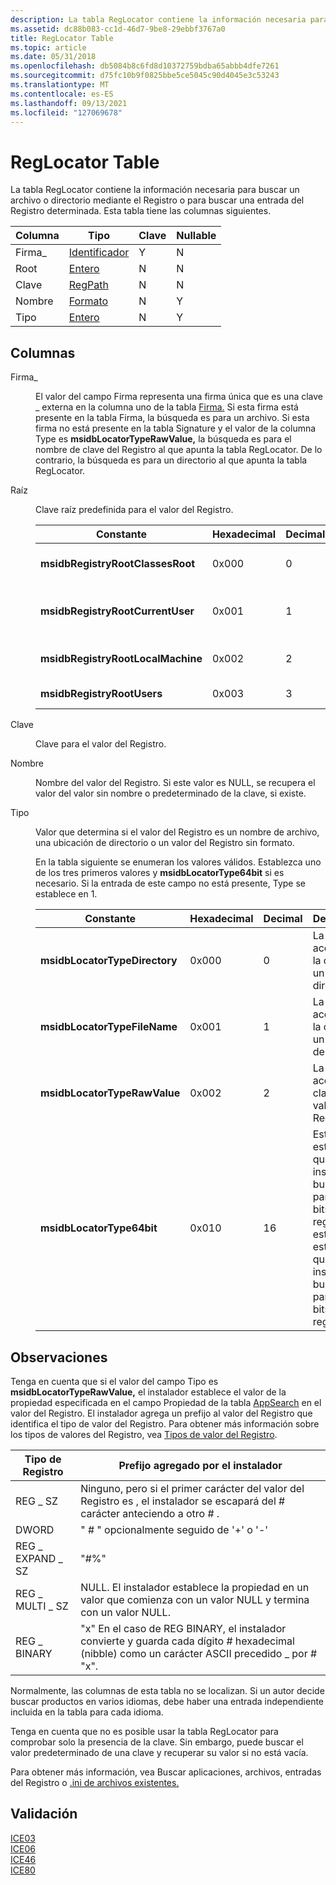 ```yaml
---
description: La tabla RegLocator contiene la información necesaria para buscar un archivo o directorio mediante el Registro o para buscar una entrada del Registro determinada. Esta tabla tiene las columnas siguientes.
ms.assetid: dc88b083-cc1d-46d7-9be8-29ebbf3767a0
title: RegLocator Table
ms.topic: article
ms.date: 05/31/2018
ms.openlocfilehash: db5084b8c6fd8d10372759bdba65abbb4dfe7261
ms.sourcegitcommit: d75fc10b9f0825bbe5ce5045c90d4045e3c53243
ms.translationtype: MT
ms.contentlocale: es-ES
ms.lasthandoff: 09/13/2021
ms.locfileid: "127069678"
---
```

# <a name="reglocator-table"></a>RegLocator Table

La tabla RegLocator contiene la información necesaria para buscar un archivo o directorio mediante el Registro o para buscar una entrada del Registro determinada. Esta tabla tiene las columnas siguientes.



| Columna      | Tipo                         | Clave | Nullable |
|-------------|------------------------------|-----|----------|
| Firma\_ | [Identificador](identifier.md) | Y   | N        |
| Root        | [Entero](integer.md)       | N   | N        |
| Clave         | [RegPath](regpath.md)       | N   | N        |
| Nombre        | [Formato](formatted.md)   | N   | Y        |
| Tipo        | [Entero](integer.md)       | N   | Y        |



 

## <a name="columns"></a>Columnas

<dl> <dt>

<span id="Signature_"></span><span id="signature_"></span><span id="SIGNATURE_"></span>Firma\_
</dt> <dd>

El valor del campo Firma representa una firma única que es una clave \_ externa en la columna uno de la tabla [Firma.](signature-table.md) Si esta firma está presente en la tabla Firma, la búsqueda es para un archivo. Si esta firma no está presente en la tabla Signature y el valor de la columna Type es **msidbLocatorTypeRawValue,** la búsqueda es para el nombre de clave del Registro al que apunta la tabla RegLocator. De lo contrario, la búsqueda es para un directorio al que apunta la tabla RegLocator.

</dd> <dt>

<span id="Root"></span><span id="root"></span><span id="ROOT"></span>Raíz
</dt> <dd>

Clave raíz predefinida para el valor del Registro.



| Constante                          | Hexadecimal | Decimal | Clave raíz             |
|-----------------------------------|-------------|---------|----------------------|
| **msidbRegistryRootClassesRoot**  | 0x000       | 0       | RAÍZ DE CLASES HKEY \_ \_  |
| **msidbRegistryRootCurrentUser**  | 0x001       | 1       | USUARIO ACTUAL DE HKEY \_ \_  |
| **msidbRegistryRootLocalMachine** | 0x002       | 2       | HKEY \_ LOCAL \_ MACHINE |
| **msidbRegistryRootUsers**        | 0x003       | 3       | USUARIOS DE \_ HKEY          |



 

</dd> <dt>

<span id="Key"></span><span id="key"></span><span id="KEY"></span>Clave
</dt> <dd>

Clave para el valor del Registro.

</dd> <dt>

<span id="Name"></span><span id="name"></span><span id="NAME"></span>Nombre
</dt> <dd>

Nombre del valor del Registro. Si este valor es NULL, se recupera el valor del valor sin nombre o predeterminado de la clave, si existe.

</dd> <dt>

<span id="Type"></span><span id="type"></span><span id="TYPE"></span>Tipo
</dt> <dd>

Valor que determina si el valor del Registro es un nombre de archivo, una ubicación de directorio o un valor del Registro sin formato.

En la tabla siguiente se enumeran los valores válidos. Establezca uno de los tres primeros valores y **msidbLocatorType64bit** si es necesario. Si la entrada de este campo no está presente, Type se establece en 1.



| Constante                      | Hexadecimal | Decimal | Descripción                                                                                                                                                        |
|-------------------------------|-------------|---------|--------------------------------------------------------------------------------------------------------------------------------------------------------------------|
| **msidbLocatorTypeDirectory** | 0x000       | 0       | La ruta de acceso de la clave es un directorio.                                                                                                                                           |
| **msidbLocatorTypeFileName**  | 0x001       | 1       | La ruta de acceso de la clave es un nombre de archivo.                                                                                                                                           |
| **msidbLocatorTypeRawValue**  | 0x002       | 2       | La ruta de acceso de clave es un valor del Registro.                                                                                                                                      |
| **msidbLocatorType64bit**     | 0x010       | 16      | Establezca este bit para que el instalador busque la parte de 64 bits del registro. No establezca este bit para que el instalador busque la parte de 32 bits del registro. |



 

</dd> </dl>

## <a name="remarks"></a>Observaciones

Tenga en cuenta que si el valor del campo Tipo es **msidbLocatorTypeRawValue,** el instalador establece el valor de la propiedad especificada en el campo Propiedad de la tabla [AppSearch](appsearch-table.md) en el valor del Registro. El instalador agrega un prefijo al valor del Registro que identifica el tipo de valor del Registro. Para obtener más información sobre los tipos de valores del Registro, vea [Tipos de valor del Registro](../sysinfo/registry-value-types.md).



| Tipo de Registro   | Prefijo agregado por el instalador                                                                                                               |
|-----------------|-----------------------------------------------------------------------------------------------------------------------------------------|
| REG \_ SZ         | Ninguno, pero si el primer carácter del valor del Registro es , el instalador se escapará del \# carácter anteciendo a otro \# .            |
| DWORD           | " \# " opcionalmente seguido de '+' o '-'                                                                                                  |
| REG \_ EXPAND \_ SZ | "\#%"                                                                                                                                   |
| REG \_ MULTI \_ SZ  | NULL. El instalador establece la propiedad en un valor que comienza con un valor NULL y termina con un valor NULL.                                          |
| REG \_ BINARY     | "x" En el caso de REG BINARY, el instalador convierte y guarda cada dígito \# hexadecimal (nibble) como un carácter ASCII precedido \_ por \# "x". |



 

Normalmente, las columnas de esta tabla no se localizan. Si un autor decide buscar productos en varios idiomas, debe haber una entrada independiente incluida en la tabla para cada idioma.

Tenga en cuenta que no es posible usar la tabla RegLocator para comprobar solo la presencia de la clave. Sin embargo, puede buscar el valor predeterminado de una clave y recuperar su valor si no está vacía.

Para obtener más información, vea Buscar aplicaciones, archivos, entradas del Registro o [.ini de archivos existentes.](searching-for-existing-applications-files-registry-entries-or--ini-file-entries.md)

## <a name="validation"></a>Validación

<dl>

[ICE03](ice03.md)  
[ICE06](ice06.md)  
[ICE46](ice46.md)  
[ICE80](ice80.md)  
</dl>

 

 
